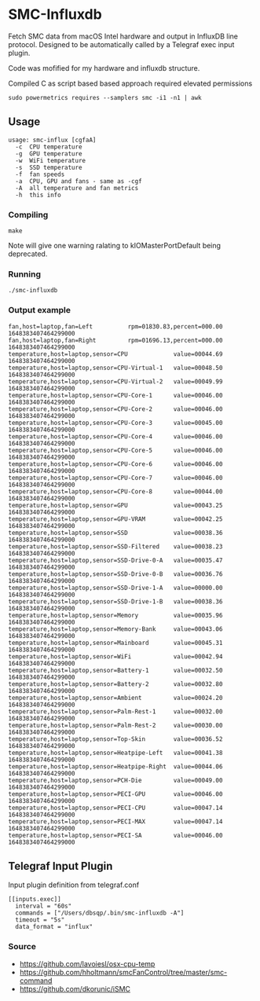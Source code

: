 # SMC-Influxdb

Fetch SMC data from macOS Intel hardware and output in InfluxDB line protocol. Designed to be automatically called by a Telegraf exec input plugin.

Code was mofified for my hardware and influxdb structure.

Compiled C as script based based approach required elevated permissions
```
sudo powermetrics requires --samplers smc -i1 -n1 | awk
```

## Usage 

```./smc-influxdb -h
usage: smc-influx [cgfaA]
  -c  CPU temperature
  -g  GPU temperature
  -w  WiFi temperature
  -s  SSD temperature
  -f  fan speeds
  -a  CPU, GPU and fans - same as -cgf
  -A  all temperature and fan metrics
  -h  this info
```

### Compiling

```
make
```
Note will give one warning ralating to kIOMasterPortDefault being deprecated.

### Running

```
./smc-influxdb
```

### Output example

```./smc-influxdb -A
fan,host=laptop,fan=Left          rpm=01830.83,percent=000.00 1648383407464299000
fan,host=laptop,fan=Right         rpm=01696.13,percent=000.00 1648383407464299000
temperature,host=laptop,sensor=CPU             value=00044.69 1648383407464299000
temperature,host=laptop,sensor=CPU-Virtual-1   value=00048.50 1648383407464299000
temperature,host=laptop,sensor=CPU-Virtual-2   value=00049.99 1648383407464299000
temperature,host=laptop,sensor=CPU-Core-1      value=00046.00 1648383407464299000
temperature,host=laptop,sensor=CPU-Core-2      value=00046.00 1648383407464299000
temperature,host=laptop,sensor=CPU-Core-3      value=00045.00 1648383407464299000
temperature,host=laptop,sensor=CPU-Core-4      value=00046.00 1648383407464299000
temperature,host=laptop,sensor=CPU-Core-5      value=00046.00 1648383407464299000
temperature,host=laptop,sensor=CPU-Core-6      value=00046.00 1648383407464299000
temperature,host=laptop,sensor=CPU-Core-7      value=00046.00 1648383407464299000
temperature,host=laptop,sensor=CPU-Core-8      value=00044.00 1648383407464299000
temperature,host=laptop,sensor=GPU             value=00043.25 1648383407464299000
temperature,host=laptop,sensor=GPU-VRAM        value=00042.25 1648383407464299000
temperature,host=laptop,sensor=SSD             value=00038.36 1648383407464299000
temperature,host=laptop,sensor=SSD-Filtered    value=00038.23 1648383407464299000
temperature,host=laptop,sensor=SSD-Drive-0-A   value=00035.47 1648383407464299000
temperature,host=laptop,sensor=SSD-Drive-0-B   value=00036.76 1648383407464299000
temperature,host=laptop,sensor=SSD-Drive-1-A   value=00000.00 1648383407464299000
temperature,host=laptop,sensor=SSD-Drive-1-B   value=00038.36 1648383407464299000
temperature,host=laptop,sensor=Memory          value=00035.96 1648383407464299000
temperature,host=laptop,sensor=Memory-Bank     value=00043.06 1648383407464299000
temperature,host=laptop,sensor=Mainboard       value=00045.31 1648383407464299000
temperature,host=laptop,sensor=WiFi            value=00042.94 1648383407464299000
temperature,host=laptop,sensor=Battery-1       value=00032.50 1648383407464299000
temperature,host=laptop,sensor=Battery-2       value=00032.80 1648383407464299000
temperature,host=laptop,sensor=Ambient         value=00024.20 1648383407464299000
temperature,host=laptop,sensor=Palm-Rest-1     value=00032.00 1648383407464299000
temperature,host=laptop,sensor=Palm-Rest-2     value=00030.00 1648383407464299000
temperature,host=laptop,sensor=Top-Skin        value=00036.52 1648383407464299000
temperature,host=laptop,sensor=Heatpipe-Left   value=00041.38 1648383407464299000
temperature,host=laptop,sensor=Heatpipe-Right  value=00044.06 1648383407464299000
temperature,host=laptop,sensor=PCH-Die         value=00049.00 1648383407464299000
temperature,host=laptop,sensor=PECI-GPU        value=00046.00 1648383407464299000
temperature,host=laptop,sensor=PECI-CPU        value=00047.14 1648383407464299000
temperature,host=laptop,sensor=PECI-MAX        value=00047.14 1648383407464299000
temperature,host=laptop,sensor=PECI-SA         value=00046.00 1648383407464299000
```

## Telegraf Input Plugin

Input plugin definition from telegraf.conf
```
[[inputs.exec]]
  interval = "60s"
  commands = ["/Users/dbsqp/.bin/smc-influxdb -A"]
  timeout = "5s"
  data_format = "influx"
```


### Source
* https://github.com/lavoiesl/osx-cpu-temp
* https://github.com/hholtmann/smcFanControl/tree/master/smc-command
* https://github.com/dkorunic/iSMC
